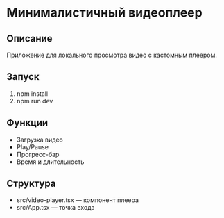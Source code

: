 # Минималистичный видеоплеер

## Описание

Приложение для локального просмотра видео с кастомным плеером.

## Запуск

1. npm install
2. npm run dev

## Функции

- Загрузка видео
- Play/Pause
- Прогресс-бар
- Время и длительность

## Структура

- src/video-player.tsx — компонент плеера
- src/App.tsx — точка входа
